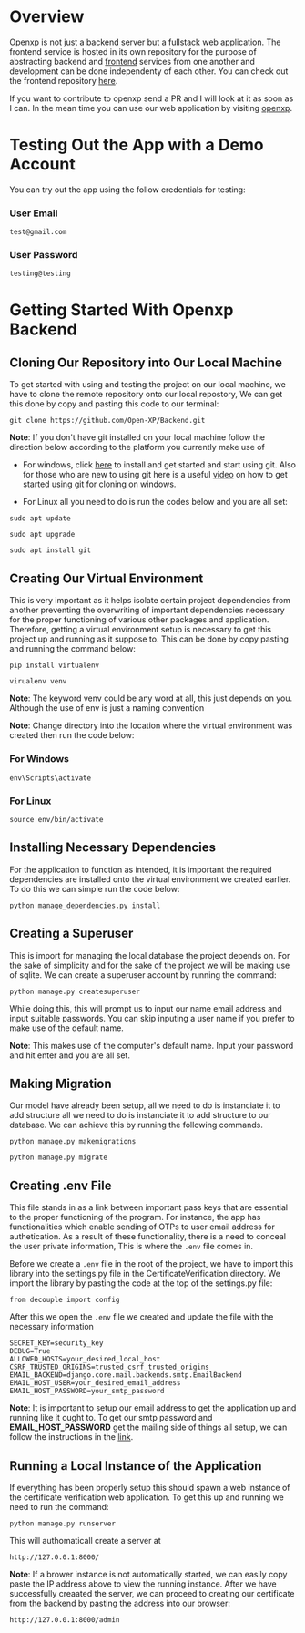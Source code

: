 # Overview

Openxp is not just a backend server but a fullstack web application. The frontend service is hosted in its own repository for the purpose of abstracting backend and [frontend](https://github.com/Open-XP/openxp-frontend) services from one another and development can be done independenty of each other. You can check out the frontend repository [here](https://github.com/Open-XP/openxp-frontend).

If you want to contribute to openxp send a PR and I will look at it as soon as I can. In the mean time you can use our web application by visiting [openxp](http://openxp.study/).

# Testing Out the App with a Demo Account

You can try out the app using the follow credentials for testing:

### User Email

```
test@gmail.com
```

### User Password

```
testing@testing
```

# Getting Started With Openxp Backend

## Cloning Our Repository into Our Local Machine

To get started with using and testing the project on our local machine, we have to clone the remote repository onto our local repostory, We can get this done by copy and pasting this code to our terminal:

```
git clone https://github.com/Open-XP/Backend.git
```

**Note**: If you don't have git installed on your local machine follow the direction below according to the platform you currently make use of

- For windows, click [here](https://git-scm.com/download/win) to install and get started and start using git. Also for those who are new to using git here is a useful [video](https://www.simplilearn.com/tutorials/git-tutorial/git-installation-on-windows) on how to get started using git for cloning on windows.

- For Linux all you need to do is run the codes below and you are all set:

```
sudo apt update
```

```
sudo apt upgrade
```

```
sudo apt install git
```

## Creating Our Virtual Environment

This is very important as it helps isolate certain project dependencies from another preventing the overwriting of important dependencies necessary for the proper functioning of various other packages and application. Therefore, getting a virtual environment setup is necessary to get this project up and running as it suppose to. This can be done by copy pasting and running the command below:

```
pip install virtualenv
```

```
virualenv venv
```

**Note**: The keyword venv could be any word at all, this just depends on you. Although the use of env is just a naming convention

**Note**: Change directory into the location where the virtual environment was created then run the code below:

### For Windows

```
env\Scripts\activate
```

### For Linux

```
source env/bin/activate
```

## Installing Necessary Dependencies

For the application to function as intended, it is important the required dependencies are installed onto the virtual environment we created earlier. To do this we can simple run the code below:

```
python manage_dependencies.py install
```

## Creating a Superuser

This is import for managing the local database the project depends on. For the sake of simplicity and for the sake of the project we will be making use of sqlite. We can create a superuser account by running the command:

```
python manage.py createsuperuser
```

While doing this, this will prompt us to input our name email address and input suitable passwords. You can skip inputing a user name if you prefer to make use of the default name.

**Note**: This makes use of the computer's default name. Input your password and hit enter and you are all set.

## Making Migration

Our model have already been setup, all we need to do is instanciate it to add structure all we need to do is instanciate it to add structure to our database. We can achieve this by running the following commands.

```
python manage.py makemigrations
```

```
python manage.py migrate
```

## Creating .env File

This file stands in as a link between important pass keys that are essential to the proper functioning of the program. For instance, the app has functionalities which enable sending of OTPs to user email address for authetication. As a result of these functionality, there is a need to conceal the user private information, This is where the `.env` file comes in.

Before we create a `.env` file in the root of the project, we have to import this library into the settings.py file in the CertificateVerification directory. We import the library by pasting the code at the top of the settings.py file:

```
from decouple import config
```

After this we open the `.env` file we created and update the file with the necessary information

```
SECRET_KEY=security_key
DEBUG=True
ALLOWED_HOSTS=your_desired_local_host
CSRF_TRUSTED_ORIGINS=trusted_csrf_trusted_origins
EMAIL_BACKEND=django.core.mail.backends.smtp.EmailBackend
EMAIL_HOST_USER=your_desired_email_address
EMAIL_HOST_PASSWORD=your_smtp_password
```

**Note**: It is important to setup our email address to get the application up and running like it ought to. To get our smtp password and **EMAIL_HOST_PASSWORD** get the mailing side of things all setup, we can follow the instructions in the [link](https://drive.google.com/file/d/1qpT1-ttUIz_MqCZnrb8opILXQw1-oXW_/view?usp=share_link).

## Running a Local Instance of the Application

If everything has been properly setup this should spawn a web instance of the certificate verification web application. To get this up and running we need to run the command:

```
python manage.py runserver
```

This will authomaticall create a server at

```
http://127.0.0.1:8000/
```

**Note**: If a brower instance is not automatically started, we can easily copy paste the IP address above to view the running instance.
After we have successfully creaated the server, we can proceed to creating our certificate from the backend by pasting the address into our browser:

```
http://127.0.0.1:8000/admin
```
